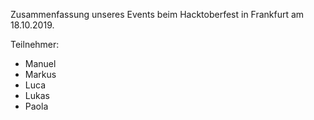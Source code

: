 Zusammenfassung unseres Events beim Hacktoberfest in Frankfurt am 18.10.2019.

Teilnehmer:
- Manuel
- Markus
- Luca
- Lukas
- Paola

